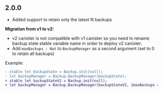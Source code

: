 ## 2.0.0
- Added support to retain only the latest N backups

**Migration from v1 to v2:**
- v2 canister is not compatible with v1 canister so you need to rename backup state stable variable name in order to deploy v2 canister.
- Add `maxBackups : Nat` to `BackupManager` as a second argument (set to 0 to retain all backups)

Example:
```diff
- stable let backupState = Backup.init(null);
- let backupManager = Backup.BackupManager(backupState);
+ stable let backupStateV2 = Backup.init(null);
+ let backupManager = Backup.BackupManager(backupStateV2, {maxBackups = 10});
```